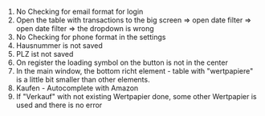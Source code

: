 1) No Checking for email format for login
2) Open the table with transactions to the big screen => open date filter => open date filter => the dropdown is wrong
3) No Checking for phone format in the settings
4) Hausnummer is not saved
5) PLZ ist not saved
6) On register the loading symbol on the button is not in the center
7) In the main window, the bottom richt element - table with "wertpapiere" is a little bit smaller than other elements.
8) Kaufen - Autocomplete with Amazon
9) If "Verkauf" with not existing Wertpapier done, some other Wertpapier is used and there is no error